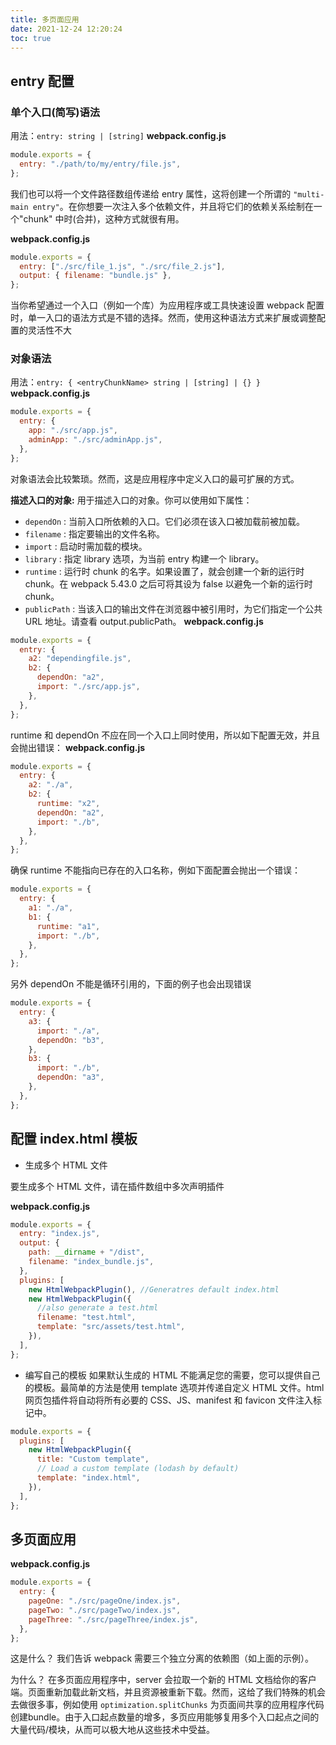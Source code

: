```yaml
---
title: 多页面应用
date: 2021-12-24 12:20:24
toc: true
---
```


## entry 配置

### 单个入口(简写)语法

用法：`entry: string | [string]`
**webpack.config.js**

```js
module.exports = {
  entry: "./path/to/my/entry/file.js",
};
```

我们也可以将一个文件路径数组传递给 entry 属性，这将创建一个所谓的 `"multi-main entry"`。在你想要一次注入多个依赖文件，并且将它们的依赖关系绘制在一个"chunk" 中时(合并)，这种方式就很有用。

**webpack.config.js**

```js
module.exports = {
  entry: ["./src/file_1.js", "./src/file_2.js"],
  output: { filename: "bundle.js" },
};
```

当你希望通过一个入口（例如一个库）为应用程序或工具快速设置 webpack 配置时，单一入口的语法方式是不错的选择。然而，使用这种语法方式来扩展或调整配置的灵活性不大

### 对象语法

用法：`entry: { <entryChunkName> string | [string] | {} }`
**webpack.config.js**

```js
module.exports = {
  entry: {
    app: "./src/app.js",
    adminApp: "./src/adminApp.js",
  },
};
```

对象语法会比较繁琐。然而，这是应用程序中定义入口的最可扩展的方式。

**描述入口的对象:**
用于描述入口的对象。你可以使用如下属性：

  - `dependOn` : 当前入口所依赖的入口。它们必须在该入口被加载前被加载。
  - `filename` : 指定要输出的文件名称。
  - `import` : 启动时需加载的模块。
  - `library` : 指定 library 选项，为当前 entry 构建一个 library。
  - `runtime` : 运行时 chunk 的名字。如果设置了，就会创建一个新的运行时 chunk。在 webpack 5.43.0 之后可将其设为 false 以避免一个新的运行时 chunk。
  - `publicPath` : 当该入口的输出文件在浏览器中被引用时，为它们指定一个公共 URL 地址。请查看 output.publicPath。
  **webpack.config.js**

```js
module.exports = {
  entry: {
    a2: "dependingfile.js",
    b2: {
      dependOn: "a2",
      import: "./src/app.js",
    },
  },
};
```

runtime 和 dependOn 不应在同一个入口上同时使用，所以如下配置无效，并且会抛出错误：
**webpack.config.js**

```js
module.exports = {
  entry: {
    a2: "./a",
    b2: {
      runtime: "x2",
      dependOn: "a2",
      import: "./b",
    },
  },
};
```

确保 runtime 不能指向已存在的入口名称，例如下面配置会抛出一个错误：

```js
module.exports = {
  entry: {
    a1: "./a",
    b1: {
      runtime: "a1",
      import: "./b",
    },
  },
};
```

另外 dependOn 不能是循环引用的，下面的例子也会出现错误

```js
module.exports = {
  entry: {
    a3: {
      import: "./a",
      dependOn: "b3",
    },
    b3: {
      import: "./b",
      dependOn: "a3",
    },
  },
};
```

## 配置 index.html 模板

- 生成多个 HTML 文件

要生成多个 HTML 文件，请在插件数组中多次声明插件

**webpack.config.js**

```js
module.exports = {
  entry: "index.js",
  output: {
    path: __dirname + "/dist",
    filename: "index_bundle.js",
  },
  plugins: [
    new HtmlWebpackPlugin(), //Generatres default index.html
    new HtmlWebpackPlugin({
      //also generate a test.html
      filename: "test.html",
      template: "src/assets/test.html",
    }),
  ],
};
```

- 编写自己的模板
  如果默认生成的 HTML 不能满足您的需要，您可以提供自己的模板。最简单的方法是使用 template 选项并传递自定义 HTML 文件。html 网页包插件将自动将所有必要的 CSS、JS、manifest 和 favicon 文件注入标记中。

```js
module.exports = {
  plugins: [
    new HtmlWebpackPlugin({
      title: "Custom template",
      // Load a custom template (lodash by default)
      template: "index.html",
    }),
  ],
};
```

## 多页面应用

**webpack.config.js**

```js
module.exports = {
  entry: {
    pageOne: "./src/pageOne/index.js",
    pageTwo: "./src/pageTwo/index.js",
    pageThree: "./src/pageThree/index.js",
  },
};
```
这是什么？ 我们告诉 webpack 需要三个独立分离的依赖图（如上面的示例）。

为什么？ 在多页面应用程序中，server 会拉取一个新的 HTML 文档给你的客户端。页面重新加载此新文档，并且资源被重新下载。然而，这给了我们特殊的机会去做很多事，例如使用 `optimization.splitChunks` 为页面间共享的应用程序代码创建bundle。由于入口起点数量的增多，多页应用能够复用多个入口起点之间的大量代码/模块，从而可以极大地从这些技术中受益。
